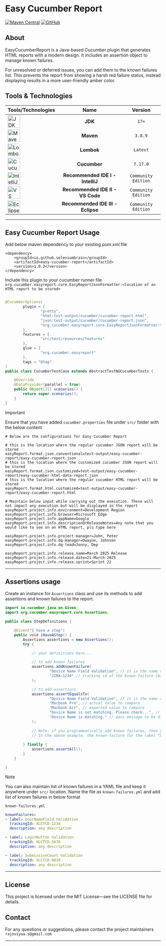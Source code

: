 # Easy Cucumber Report

[![Maven Central](https://img.shields.io/maven-central/v/io.github.seleniumbrain/easy-cucumber-report.svg?label=Maven%20Central)](https://central.sonatype.com/artifact/io.github.seleniumbrain/easy-cucumber-report)
[![GitHub](https://img.shields.io/badge/source-GitHub-blue?logo=github)](https://github.com/seleniumbrain/cucumber-assert-easy-report-plugin)

## About

EasyCucumberReport is a Java-based Cucumber plugin that generates HTML reports with a modern design. It includes an assertion object to manage known failures.

For unresolved or deferred issues, you can add them to the known failures list. This prevents the report from showing a harsh red failure status, instead displaying results in a more user-friendly amber color.

## Tools & Technologies

| Tools/Technologies                                                                                                                                 |                Name                |       Version       |
|:---------------------------------------------------------------------------------------------------------------------------------------------------|:----------------------------------:|:-------------------:|
| <img src="https://user-images.githubusercontent.com/25181517/117201156-9a724800-adec-11eb-9a9d-3cd0f67da4bc.png" alt="JDK" width="40" />           |              **JDK**               |        `17+`        |
| <img src="https://user-images.githubusercontent.com/25181517/117207242-07d5a700-adf4-11eb-975e-be04e62b984b.png" alt="Maven" width="40" />         |             **Maven**              |       `3.8.9`       |
| <img src="https://user-images.githubusercontent.com/25181517/190229463-87fa862f-ccf0-48da-8023-940d287df610.png" alt="Lombok" width="40" />        |             **Lombok**             |      `Latest`       |
| <img src="https://user-images.githubusercontent.com/25181517/184117353-4b437677-c4bb-4f4c-b448-af4920576732.png" alt="Cucumber" width="40" />      |            **Cucumber**            |      `7.17.0`       |
| <img src="https://user-images.githubusercontent.com/25181517/192108890-200809d1-439c-4e23-90d3-b090cf9a4eea.png" alt="IntelliJ Idea" width="40" /> | **Recommended IDE I   - IntelliJ** | `Community Edition` |
| <img src="https://user-images.githubusercontent.com/25181517/192108891-d86b6220-e232-423a-bf5f-90903e6887c3.png" alt="VS Code" width="40" />       |  **Recommended IDE II - VS Code**  | `Community Edition` |
| <img src="https://user-images.githubusercontent.com/25181517/192108892-6e9b5cdf-4e35-4a70-ad9a-801a93a07c1c.png" alt="Eclipse" width="40" />       | **Recommended IDE III - Eclipse**  | `Community Edition` |

---

## Easy Cucumber Report Usage

Add below maven dependency to your existing pom.xml file

    <dependency>
        <groupId>io.github.seleniumbrain</groupId>
        <artifactId>easy-cucumber-report</artifactId>
        <version>1.0.2</version>
    </dependency>

Include this plugin to your cucumber runner file
`org.cucumber.easyreport.core.EasyReportJsonFormatter:<location of an HTML report to be stored>`

```java

@CucumberOptions(
        plugin = {
                "pretty",
                "html:test-output/cucumber/cucumber-report.html",
                "json:test-output/cucumber/cucumber-report.json",
                "org.cucumber.easyreport.core.EasyReportJsonFormatter:test-output/easy-cucumber-report/easy-cucumber-report.html"
        },
        features = {
                "src/test/resources/features"
        },
        glue = {
                "org.cucumber.easyreport"
        },
        tags = "@tag"
)
public class CucumberTestCase extends AbstractTestNGCucumberTests {

    @Override
    @DataProvider(parallel = true)
    public Object[][] scenarios() {
        return super.scenarios();
    }
}
```

> [!IMPORTANT]
> Ensure that you have added `cucumber.properties` file under `src/` folder with the below content

```properties
# Below are the configurations for Easy Cucumber Report

# this is the location where the regular cucumber JSON report will be stored
easyReport.format.json.conventional=test-output/easy-cucumber-report/easy-cucumber-report.json
# this is the location where the customized cucumber JSON report will be stored
easyReport.format.json.customized=test-output/easy-cucumber-report/easy-cucumber-html-data-report.json
# this is the location where the regular cucumber HTML report will be stored
easyReport.format.html.customized=test-output/easy-cucumber-report/easy-cucumber-report.html

# Maintain below input while carrying out the execution. These will not impact any execution but will be displayed in the report
easyReport.project.info.environment=Development Region
easyReport.project.info.browser=Microsoft Edge
easyReport.project.info.appName=Google
easyReport.project.info.descriptionOrReleaseNotes=Any note that you would like to see on an HTML report, pls type here

easyReport.project.info.project-manager=John, Peter
easyReport.project.info.dq-manager=Dwayne, Johnson
easyReport.project.info.dq-lead=Jonny, Dep

easyReport.project.info.release.name=March 2025 Release
easyReport.project.info.release.date=21-March-2025
easyReport.project.info.release.sprint=Sprint 22
```
---

## Assertions usage

Create an instance for `Assertions` class and use its methods to add assertions and known failures to the report.

```java
import io.cucumber.java.en.Given;
import org.cucumber.easyreport.core.Assertions;

public class StepDefinitions {

    @Given("I have a step")
    public void iHaveAStep() {
        Assertions assertions = new Assertions();
        try {

            // your definitions here...

            // to add known failures
            assertions.addKnownFailure(
                    "Device Name Field Validation", // it is the name of the assertion and can be any text. This is just for our reference to identify the assertion
                    "JIRA-1234" // tracking id of the known failure [basically any text]
            );

            // to add assertions
            assertions.assertEqualsTo(
                    "Device Name Field Validation", // it is the name of the assertion and can be any text. This is just for our reference to identify the assertion
                    "Macbook Pro", // actual value to compare
                    "Macbook Air", // expected value to compare
                    "Device Name is not matching. Please check...", // failure message to be displayed in the report
                    "Device Name is matching." // pass message to be displayed in the report
            );
            
            // Note: if you programmatically add known failures, then you should add it before adding assertions with the respective label name
            // In the above example, the known-failure for the label "Device Name Field Validation" is added before adding the assertion for the same label
            
        } finally {
            assertions.assertAll();
        }
    }

}
```

> [!NOTE]
> You can also maintain list of known failures in a YAML file and keep it anywhere under `src/` location. Name the file as `known-failures.yml` and add list of known failures in below format

`known-failures.yml`
```yaml
knownFailures:
- label: UserNameField Validation
  trackingId: XLCTCD-1234
  description: any description

- label: LoginButton Validation
  trackingId: XLCTCD-5678
  description: any description

- label: SubmissionCount Validation
  trackingId: XLCTCD-9810
  description: any description
```
---

## License

This project is licensed under the MIT License—see the LICENSE file for details.

## Contact

For any questions or suggestions, please contact the project maintainers `rajoviyaa.s@gmail.com`

---



